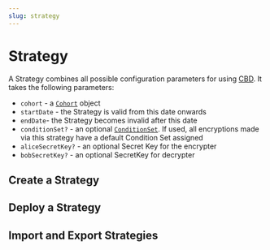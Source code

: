 ```yaml
---
slug: strategy
---
```


# Strategy

A Strategy combines all possible configuration parameters for using [CBD](./cdb).
It takes the following parameters:

- `cohort` - a [`Cohort`](./cohort) object
- `startDate` - the Strategy is valid from this date onwards
- `endDate`- the Strategy becomes invalid after this date
- `conditionSet?` - an optional [`ConditionSet`](./condition_set). If used, all encryptions made via this strategy have a default Condition Set assigned
- `aliceSecretKey?` - an optional Secret Key for the encrypter
- `bobSecretKey?` - an optional SecretKey for decrypter

## Create a Strategy

## Deploy a Strategy

## Import and Export Strategies
